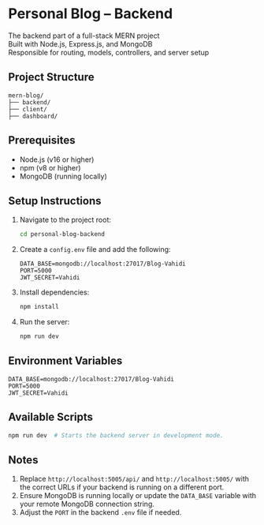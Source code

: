 # Personal Blog – Backend

The backend part of a full-stack MERN project  
Built with Node.js, Express.js, and MongoDB  
Responsible for routing, models, controllers, and server setup


## Project Structure

```
mern-blog/
├── backend/
├── client/
├── dashboard/
```

## Prerequisites

- Node.js (v16 or higher)
- npm (v8 or higher)
- MongoDB (running locally)


## Setup Instructions

1. Navigate to the project root:
   ```bash
   cd personal-blog-backend
   ```
2. Create a `config.env` file and add the following:
   ```env
   DATA_BASE=mongodb://localhost:27017/Blog-Vahidi
   PORT=5000
   JWT_SECRET=Vahidi
   ```
3. Install dependencies:
   ```bash
   npm install
   ```
4. Run the server:
   ```bash
   npm run dev
   ```

## Environment Variables

```env
DATA_BASE=mongodb://localhost:27017/Blog-Vahidi
PORT=5000
JWT_SECRET=Vahidi
```

## Available Scripts

```bash
npm run dev  # Starts the backend server in development mode.
```

## Notes

1. Replace `http://localhost:5005/api/` and `http://localhost:5005/` with the correct URLs if your backend is running on a different port.  
2. Ensure MongoDB is running locally or update the `DATA_BASE` variable with your remote MongoDB connection string.  
3. Adjust the `PORT` in the backend `.env` file if needed.
